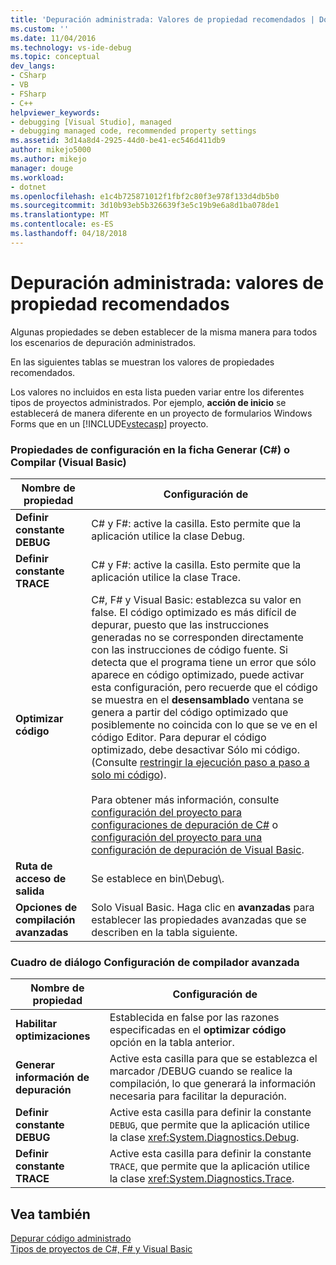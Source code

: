 ```yaml
---
title: 'Depuración administrada: Valores de propiedad recomendados | Documentos de Microsoft'
ms.custom: ''
ms.date: 11/04/2016
ms.technology: vs-ide-debug
ms.topic: conceptual
dev_langs:
- CSharp
- VB
- FSharp
- C++
helpviewer_keywords:
- debugging [Visual Studio], managed
- debugging managed code, recommended property settings
ms.assetid: 3d14a8d4-2925-44d0-be41-ec546d411db9
author: mikejo5000
ms.author: mikejo
manager: douge
ms.workload:
- dotnet
ms.openlocfilehash: e1c4b725871012f1fbf2c80f3e978f133d4db5b0
ms.sourcegitcommit: 3d10b93eb5b326639f3e5c19b9e6a8d1ba078de1
ms.translationtype: MT
ms.contentlocale: es-ES
ms.lasthandoff: 04/18/2018
---
```

# <a name="managed-debugging-recommended-property-settings"></a>Depuración administrada: valores de propiedad recomendados
Algunas propiedades se deben establecer de la misma manera para todos los escenarios de depuración administrados.  
  
 En las siguientes tablas se muestran los valores de propiedades recomendados.  
  
 Los valores no incluidos en esta lista pueden variar entre los diferentes tipos de proyectos administrados. Por ejemplo, **acción de inicio** se establecerá de manera diferente en un proyecto de formularios Windows Forms que en un [!INCLUDE[vstecasp](../code-quality/includes/vstecasp_md.md)] proyecto.  
  
### <a name="configuration-properties-on-the-build-c-or-compile-visual-basic-tab"></a>Propiedades de configuración en la ficha Generar (C#) o Compilar (Visual Basic)  
  
|**Nombre de propiedad**|**Configuración de**|  
|-----------------------|-----------------|  
|**Definir constante DEBUG**|C# y F#: active la casilla. Esto permite que la aplicación utilice la clase Debug.|  
|**Definir constante TRACE**|C# y F#: active la casilla. Esto permite que la aplicación utilice la clase Trace.|  
|**Optimizar código**|C#, F# y Visual Basic: establezca su valor en false. El código optimizado es más difícil de depurar, puesto que las instrucciones generadas no se corresponden directamente con las instrucciones de código fuente. Si detecta que el programa tiene un error que sólo aparece en código optimizado, puede activar esta configuración, pero recuerde que el código se muestra en el **desensamblado** ventana se genera a partir del código optimizado que posiblemente no coincida con lo que se ve en el código Editor. Para depurar el código optimizado, debe desactivar Sólo mi código. (Consulte [restringir la ejecución paso a paso a solo mi código](../debugger/navigating-through-code-with-the-debugger.md#BKMK_Restrict_stepping_to_Just_My_Code)).<br /><br /> Para obtener más información, consulte [configuración del proyecto para configuraciones de depuración de C#](../debugger/project-settings-for-csharp-debug-configurations.md) o [configuración del proyecto para una configuración de depuración de Visual Basic](../debugger/project-settings-for-a-visual-basic-debug-configuration.md).|  
|**Ruta de acceso de salida**|Se establece en bin\Debug\\.|  
|**Opciones de compilación avanzadas**|Solo Visual Basic. Haga clic en **avanzadas** para establecer las propiedades avanzadas que se describen en la tabla siguiente.|  
  
### <a name="advanced-compiler-settings-dialog-box"></a>Cuadro de diálogo Configuración de compilador avanzada  
  
|**Nombre de propiedad**|**Configuración de**|  
|-----------------------|-----------------|  
|**Habilitar optimizaciones**|Establecida en false por las razones especificadas en el **optimizar código** opción en la tabla anterior.|  
|**Generar información de depuración**|Active esta casilla para que se establezca el marcador /DEBUG cuando se realice la compilación, lo que generará la información necesaria para facilitar la depuración.|  
|**Definir constante DEBUG**|Active esta casilla para definir la constante `DEBUG`, que permite que la aplicación utilice la clase <xref:System.Diagnostics.Debug>.|  
|**Definir constante TRACE**|Active esta casilla para definir la constante `TRACE`, que permite que la aplicación utilice la clase <xref:System.Diagnostics.Trace>.|  
  
## <a name="see-also"></a>Vea también  
 [Depurar código administrado](../debugger/debugging-managed-code.md)   
 [Tipos de proyectos de C#, F# y Visual Basic](../debugger/debugging-preparation-csharp-f-hash-and-visual-basic-project-types.md)